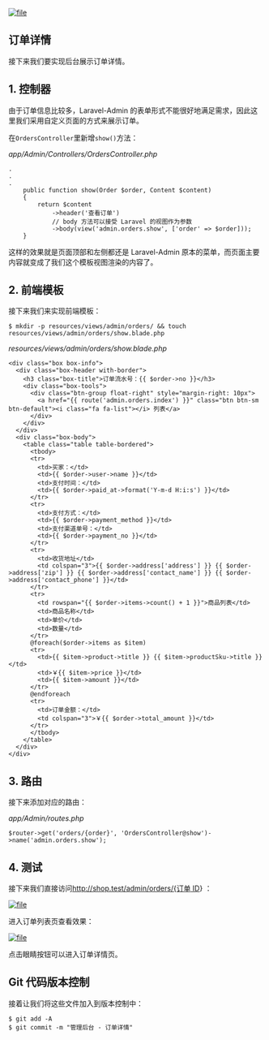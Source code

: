 [![](https://iocaffcdn.phphub.org/uploads/images/201806/05/5320/Ou8f1XMCOB.png?imageView2/2/w/1240/h/0 "file")](https://iocaffcdn.phphub.org/uploads/images/201806/05/5320/Ou8f1XMCOB.png?imageView2/2/w/1240/h/0)

## 订单详情

接下来我们要实现后台展示订单详情。

## 1. 控制器

由于订单信息比较多，Laravel-Admin 的表单形式不能很好地满足需求，因此这里我们采用自定义页面的方式来展示订单。

在`OrdersController`里新增`show()`方法：

_app/Admin/Controllers/OrdersController.php_

```
.
.
.
    public function show(Order $order, Content $content)
    {
        return $content
            ->header('查看订单')
            // body 方法可以接受 Laravel 的视图作为参数
            ->body(view('admin.orders.show', ['order' => $order]));
    }
```

这样的效果就是页面顶部和左侧都还是 Laravel-Admin 原本的菜单，而页面主要内容就变成了我们这个模板视图渲染的内容了。

## 2. 前端模板

接下来我们来实现前端模板：

```
$ mkdir -p resources/views/admin/orders/ && touch resources/views/admin/orders/show.blade.php
```

_resources/views/admin/orders/show.blade.php_

```
<div class="box box-info">
  <div class="box-header with-border">
    <h3 class="box-title">订单流水号：{{ $order->no }}</h3>
    <div class="box-tools">
      <div class="btn-group float-right" style="margin-right: 10px">
        <a href="{{ route('admin.orders.index') }}" class="btn btn-sm btn-default"><i class="fa fa-list"></i> 列表</a>
      </div>
    </div>
  </div>
  <div class="box-body">
    <table class="table table-bordered">
      <tbody>
      <tr>
        <td>买家：</td>
        <td>{{ $order->user->name }}</td>
        <td>支付时间：</td>
        <td>{{ $order->paid_at->format('Y-m-d H:i:s') }}</td>
      </tr>
      <tr>
        <td>支付方式：</td>
        <td>{{ $order->payment_method }}</td>
        <td>支付渠道单号：</td>
        <td>{{ $order->payment_no }}</td>
      </tr>
      <tr>
        <td>收货地址</td>
        <td colspan="3">{{ $order->address['address'] }} {{ $order->address['zip'] }} {{ $order->address['contact_name'] }} {{ $order->address['contact_phone'] }}</td>
      </tr>
      <tr>
        <td rowspan="{{ $order->items->count() + 1 }}">商品列表</td>
        <td>商品名称</td>
        <td>单价</td>
        <td>数量</td>
      </tr>
      @foreach($order->items as $item)
      <tr>
        <td>{{ $item->product->title }} {{ $item->productSku->title }}</td>
        <td>￥{{ $item->price }}</td>
        <td>{{ $item->amount }}</td>
      </tr>
      @endforeach
      <tr>
        <td>订单金额：</td>
        <td colspan="3">￥{{ $order->total_amount }}</td>
      </tr>
      </tbody>
    </table>
  </div>
</div>
```

## 3. 路由

接下来添加对应的路由：

_app/Admin/routes.php_

```
$router->get('orders/{order}', 'OrdersController@show')->name('admin.orders.show');
```

## 4. 测试

接下来我们直接访问[http://shop.test/admin/orders/{订单 ID](http://shop.test/admin/orders/%7B%E8%AE%A2%E5%8D%95ID)} ：

[![](https://iocaffcdn.phphub.org/uploads/images/201812/23/5320/TeMxmHZYVU.png!large "file")](https://iocaffcdn.phphub.org/uploads/images/201812/23/5320/TeMxmHZYVU.png!large)

进入订单列表页查看效果：

[![](https://iocaffcdn.phphub.org/uploads/images/201808/11/5320/H6WpG4CjpB.png?imageView2/2/w/1240/h/0 "file")](https://iocaffcdn.phphub.org/uploads/images/201808/11/5320/H6WpG4CjpB.png?imageView2/2/w/1240/h/0)

点击眼睛按钮可以进入订单详情页。

## Git 代码版本控制

接着让我们将这些文件加入到版本控制中：

```
$ git add -A
$ git commit -m "管理后台 - 订单详情"
```



